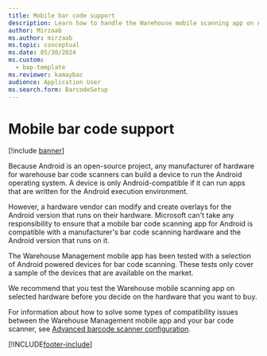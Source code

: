 ```yaml
---
title: Mobile bar code support
description: Learn how to handle the Warehouse mobile scanning app on Android-compatible devices with additional resources for how to solve compatibility issues.
author: Mirzaab
ms.author: mirzaab
ms.topic: conceptual
ms.date: 05/30/2024
ms.custom: 
  - bap-template
ms.reviewer: kamaybac
audience: Application User
ms.search.form: BarcodeSetup  
---
```


# Mobile bar code support

[!include [banner](../includes/banner.md)]

Because Android is an open-source project, any manufacturer of hardware for warehouse bar code scanners can build a device to run the Android operating system. A device is only Android-compatible if it can run apps that are written for the Android execution environment.

However, a hardware vendor can modify and create overlays for the Android version that runs on their hardware. Microsoft can't take any responsibility to ensure that a mobile bar code scanning app for Android is compatible with a manufacturer's bar code scanning hardware and the Android version that runs on it.

The Warehouse Management mobile app has been tested with a selection of Android powered devices for bar code scanning. These tests only cover a sample of the devices that are available on the market.

We recommend that you test the Warehouse mobile scanning app on selected hardware before you decide on the hardware that you want to buy.

For information about how to solve some types of compatibility issues between the Warehouse Management mobile app and your bar code scanner, see [Advanced barcode scanner configuration](warehouse-app-adv-scanner-config.md).

[!INCLUDE[footer-include](../../includes/footer-banner.md)]